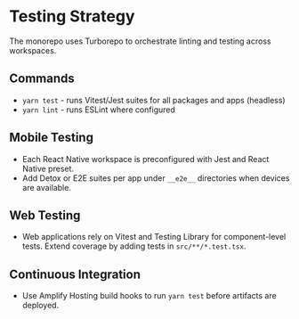 # Testing Strategy

The monorepo uses Turborepo to orchestrate linting and testing across workspaces.

## Commands
- `yarn test` - runs Vitest/Jest suites for all packages and apps (headless)
- `yarn lint` - runs ESLint where configured

## Mobile Testing
- Each React Native workspace is preconfigured with Jest and React Native preset.
- Add Detox or E2E suites per app under `__e2e__` directories when devices are available.

## Web Testing
- Web applications rely on Vitest and Testing Library for component-level tests. Extend coverage by adding tests in `src/**/*.test.tsx`.

## Continuous Integration
- Use Amplify Hosting build hooks to run `yarn test` before artifacts are deployed.
